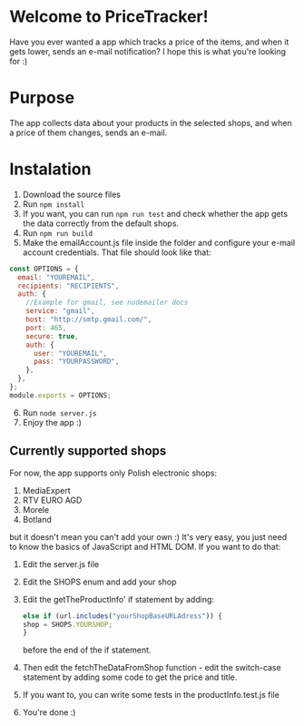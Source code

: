 # Welcome to PriceTracker!

Have you ever wanted a app which tracks a price of the items, and when it gets lower, sends an e-mail notification? I hope this is what you're looking for :)

# Purpose

The app collects data about your products in the selected shops, and when a price of them changes, sends an e-mail.

# Instalation

1.  Download the source files
2.  Run `npm install`
3.  If you want, you can run `npm run test` and check whether the app gets the data correctly from the default shops.
4.  Run `npm run build`
5.  Make the emailAccount.js file inside the folder and configure your e-mail account credentials. That file should look like that:

```js
const OPTIONS = {
  email: "YOUREMAIL",
  recipients: "RECIPIENTS",
  auth: {
    //Example for gmail, see nodemailer docs
    service: "gmail",
    host: "http://smtp.gmail.com/",
    port: 465,
    secure: true,
    auth: {
      user: "YOUREMAIL",
      pass: "YOURPASSWORD",
    },
  },
};
module.exports = OPTIONS;
```

6. Run `node server.js`
7. Enjoy the app :)

## Currently supported shops

For now, the app supports only Polish electronic shops:

1.  MediaExpert
2.  RTV EURO AGD
3.  Morele
4.  Botland

but it doesn't mean you can't add your own :) It's very easy, you just need to know the basics of JavaScript and HTML DOM. If you want to do that:

1.  Edit the server.js file
2.  Edit the SHOPS enum and add your shop
3.  Edit the getTheProductInfo' if statement by adding:


    ```js
    else if (url.includes("yourShopBaseURLAdress")) {
    shop = SHOPS.YOURSHOP;
    }
    ```
    before the end of the if statement.

4.  Then edit the fetchTheDataFromShop function - edit the switch-case statement by adding some code to get the price and title.
5.  If you want to, you can write some tests in the productInfo.test.js file
6.  You're done :)
